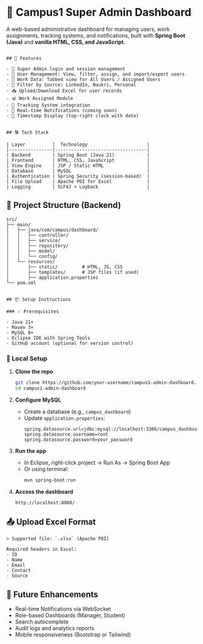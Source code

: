 


# 🏫 Campus1 Super Admin Dashboard

A web-based administrative dashboard for managing users, work assignments, tracking systems, and notifications, built with **Spring Boot (Java)** and **vanilla HTML, CSS, and JavaScript**.

```

## 🚀 Features

- 🔐 Super Admin login and session management
- 👥 User Management: View, filter, assign, and import/export users
- 📄 Work Data: Tabbed view for All Users / Assigned Users
- 🔎 Filter by Source: LinkedIn, Naukri, Personal
- 📥 Upload/Download Excel for user records
- 📊 Work Assigned Module
- 📍 Tracking System integration
- 🔔 Real-time Notifications (coming soon)
- 📅 Timestamp Display (top-right clock with date)

```
```

## 🛠️ Tech Stack

| Layer          |  Technology                      |
|----------------|----------------------------------|
| Backend        | Spring Boot (Java 21)            |
| Frontend       | HTML, CSS, JavaScript            |
| View Engine    | JSP / Static HTML                |
| Database       | MySQL                            |
| Authentication | Spring Security (session-based)  |
| File Upload    | Apache POI for Excel             |
| Logging        | SLF4J + Logback                  |

```

## 📁 Project Structure (Backend)

```
src/
├── main/
│   ├── java/com/campus/dashboard/
│   │   ├── controller/
│   │   ├── service/
│   │   ├── repository/
│   │   ├── model/
│   │   └── config/
│   └── resources/
│       ├── static/         # HTML, JS, CSS
│       ├── templates/      # JSP files (if used)
│       ├── application.properties
└── pom.xml
```

```

## 📦 Setup Instructions

### ✅ Prerequisites

- Java 21+
- Maven 3+
- MySQL 8+
- Eclipse IDE with Spring Tools
- GitHub account (optional for version control)

```

### 🔧 Local Setup

1. **Clone the repo**
   ```bash
   git clone https://github.com/your-username/campus1-admin-dashboard.git
   cd campus1-admin-dashboard
   ```

2. **Configure MySQL**
   - Create a database (e.g., `campus_dashboard`)
   - Update `application.properties`:
     ```
     spring.datasource.url=jdbc:mysql://localhost:3306/campus_dashboard
     spring.datasource.username=root
     spring.datasource.password=your_password
     ```

3. **Run the app**
   - In Eclipse, right-click project → Run As → Spring Boot App
   - Or using terminal:
     ```bash
     mvn spring-boot:run
     ```

4. **Access the dashboard**
   ```
   http://localhost:8080/
   ```



## 📤 Upload Excel Format
```
> Supported file: `.xlsx` (Apache POI)

Required headers in Excel:
- ID
- Name
- Email
- Contact
- Source

```


## 🧩 Future Enhancements

- Real-time Notifications via WebSocket
- Role-based Dashboards (Manager, Student)
- Search autocomplete
- Audit logs and analytics reports
- Mobile responsiveness (Bootstrap or Tailwind)


